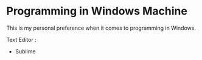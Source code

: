 # Programming in Windows Machine

This is my personal preference when it comes to programming in Windows. 

Text Editor : 
- Sublime


